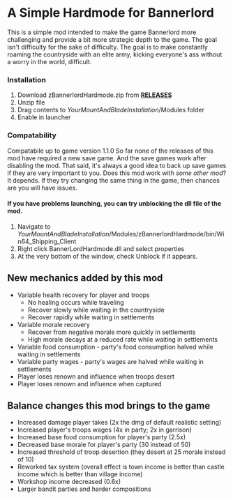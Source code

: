 # A Simple Hardmode for Bannerlord

This is a simple mod intended to make the game Bannerlord more challenging and provide a bit more strategic depth to the game. The goal isn't difficulty for the sake of difficulty. The goal is to make constantly roaming the countryside with an elite army, kicking everyone's ass without a worry in the world, difficult.

### Installation
1. Download zBannerlordHardmode.zip from [**RELEASES**](https://github.com/aiis/BannerlordHardmode/releases)
2. Unzip file
3. Drag contents to *YourMountAndBladeInstallation*/Modules folder
4. Enable in launcher

### Compatability
Compatabile up to game version 1.1.0
So far none of the releases of this mod have required a new save game. And the save games work after disabling the mod. That said, it's always a good idea to back up save games if they are very important to you.
Does this mod work with *some other mod*? It depends. If they try changing the same thing in the game, then chances are you will have issues.

#### If you have problems launching, you can try unblocking the dll file of the mod.
1. Navigate to *YourMountAndBladeInstallation*/Modules/zBannerlordHardmode/bin/Win64_Shipping_Client
2. Right click BannerLordHardmode.dll and select properties
3. At the very bottom of the window, check Unblock if it appears.

## New mechanics added by this mod
* Variable health recovery for player and troops
    - No healing occurs while traveling
    - Recover slowly while waiting in the countryside
    - Recover rapidly while waiting in settlements
* Variable morale recovery
    - Recover from negative morale more quickly in settlements
    - High morale decays at a reduced rate while waiting in settlements
* Variable food consumption - party's food consumption halved while waiting in settlements
* Variable party wages - party's wages are halved while waiting in settlements
* Player loses renown and influence when troops desert
* Player loses renown and influence when captured

## Balance changes this mod brings to the game
* Increased damage player takes (2x the dmg of default realistic setting)
* Increased player's troops wages  (4x in party; 2x in garrison)
* Increased base food consumption for player's party (2.5x)
* Decreased base morale for player's party (30 instead of 50)
* Increased threshold of troop desertion (they desert at 25 morale instead of 10)
* Reworked tax system (overall effect is town income is better than castle income which is better than village income)
* Workshop income decreased (0.6x)
* Larger bandit parties and harder compositions
